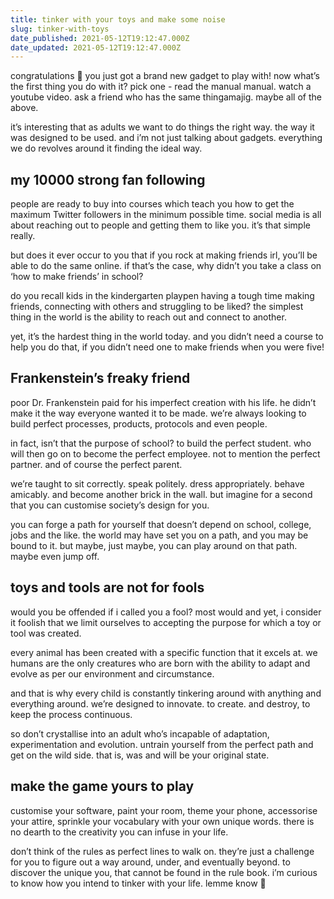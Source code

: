 ```yaml
---
title: tinker with your toys and make some noise
slug: tinker-with-toys
date_published: 2021-05-12T19:12:47.000Z
date_updated: 2021-05-12T19:12:47.000Z
---
```


congratulations 🥳 you just got a brand new gadget to play with! now what’s the first thing you do with it? pick one - read the manual manual. watch a youtube video. ask a friend who has the same thingamajig. maybe all of the above.

it’s interesting that as adults we want to do things the right way. the way it was designed to be used. and i’m not just talking about gadgets. everything we do revolves around it finding the ideal way.

## my 10000 strong fan following

people are ready to buy into courses which teach you how to get the maximum Twitter followers in the minimum possible time. social media is all about reaching out to people and getting them to like you. it’s that simple really.

but does it ever occur to you that if you rock at making friends irl, you’ll be able to do the same online. if that’s the case, why didn’t you take a class on ‘how to make friends’ in school?

do you recall kids in the kindergarten playpen having a tough time making friends, connecting with others and struggling to be liked? the simplest thing in the world is the ability to reach out and connect to another.

yet, it’s the hardest thing in the world today. and you didn’t need a course to help you do that, if you didn’t need one to make friends when you were five!

## Frankenstein’s freaky friend

poor Dr. Frankenstein paid for his imperfect creation with his life. he didn’t make it the way everyone wanted it to be made. we’re always looking to build perfect processes, products, protocols and even people.

in fact, isn’t that the purpose of school? to build the perfect student. who will then go on to become the perfect employee. not to mention the perfect partner. and of course the perfect parent.

we’re taught to sit correctly. speak politely. dress appropriately. behave amicably. and become another brick in the wall. but imagine for a second that you can customise society’s design for you.

you can forge a path for yourself that doesn’t depend on school, college, jobs and the like. the world may have set you on a path, and you may be bound to it. but maybe, just maybe, you can play around on that path. maybe even jump off.

## toys and tools are not for fools

would you be offended if i called you a fool? most would and yet, i consider it foolish that we limit ourselves to accepting the purpose for which a toy or tool was created.

every animal has been created with a specific function that it excels at. we humans are the only creatures who are born with the ability to adapt and evolve as per our environment and circumstance.

and that is why every child is constantly tinkering around with anything and everything around. we’re designed to innovate. to create. and destroy, to keep the process continuous.

so don’t crystallise into an adult who’s incapable of adaptation, experimentation and evolution. untrain yourself from the perfect path and get on the wild side. that is, was and will be your original state.

## make the game yours to play

customise your software, paint your room, theme your phone, accessorise your attire, sprinkle your vocabulary with your own unique words. there is no dearth to the creativity you can infuse in your life.

don’t think of the rules as perfect lines to walk on. they’re just a challenge for you to figure out a way around, under, and eventually beyond. to discover the unique you, that cannot be found in the rule book. i’m curious to know how you intend to tinker with your life. lemme know 👀
